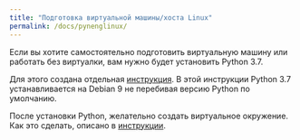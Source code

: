 ```yaml
---
title: "Подготовка виртуальной машины/хоста Linux"
permalink: /docs/pynenglinux/
---
```


Если вы хотите самостоятельно подготовить виртуальную машину или работать без виртуалки, вам нужно будет установить Python 3.7.

Для этого создана отдельная [инструкция](https://pyneng.github.io/docs/python-3-7/).
В этой инструкции Python 3.7 устанавливается на Debian 9 не перебивая версию Python по умолчанию.


После установки Python, желательно создать виртуальное окружение.
Как это сделать, описано в [инструкции](/docs/venv/).
